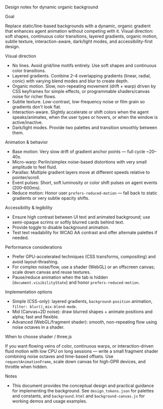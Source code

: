 Design notes for dynamic organic background

Goal

Replace static/line-based backgrounds with a dynamic, organic gradient that enhances agent animation without competing with it. Visual direction: soft shapes, continuous color transitions, layered gradients, organic motion, subtle texture, interaction-aware, dark/light modes, and accessibility-first design.

Visual direction

- No lines. Avoid grid/line motifs entirely. Use soft shapes and continuous color transitions.
- Layered gradients. Combine 2–4 overlapping gradients (linear, radial, conic) with varying blend modes and blur to create depth.
- Organic motion. Slow, non-repeating movement (drift + warp) driven by CSS keyframes for simple effects, or programmable shaders/canvas noise for richer flows.
- Subtle texture. Low-contrast, low-frequency noise or film grain so gradients don't look flat.
- Interaction-aware. Slightly accelerate or shift colors when the agent speaks/animates, when the user types or hovers, or when the window is active/inactive.
- Dark/light modes. Provide two palettes and transition smoothly between them.

Animation & behavior

- Base motion: Very slow drift of gradient anchor points — full cycle ~20–40s.
- Micro-warp: Perlin/simplex noise-based distortions with very small amplitude to feel fluid.
- Parallax: Multiple gradient layers move at different speeds relative to pointer/scroll.
- Event pulses: Short, soft luminosity or color shift pulses on agent events (200–600ms).
- Reduce motion: Honor user `prefers-reduced-motion` — fall back to static gradients or very subtle opacity shifts.

Accessibility & legibility

- Ensure high contrast between UI text and animated background; use semi-opaque scrims or softly blurred cards behind text.
- Provide toggle to disable background animation.
- Test text readability for WCAG AA contrast and offer alternate palettes if needed.

Performance considerations

- Prefer GPU-accelerated techniques (CSS transforms, compositing) and avoid layout-thrashing.
- For complex noise/flow, use a shader (WebGL) or an offscreen canvas; scale down canvas and reuse textures.
- Pause/reduce animation when the tab is hidden (`document.visibilityState`) and honor `prefers-reduced-motion`.

Implementation options

- Simple (CSS-only): layered gradients, `background-position` animation, `filter: blur()`, `mix-blend-mode`.
- Mid (Canvas+2D noise): draw blurred shapes + animate positions and alpha; fast and flexible.
- Advanced (WebGL/fragment shader): smooth, non-repeating flow using noise octaves in a shader.

When to choose shader / three.js

If you want flowing veins of color, continuous warps, or interaction-driven fluid motion with low CPU on long sessions — write a small fragment shader combining noise octaves and time-based offsets. Use `requestAnimationFrame`, scale down canvas for high-DPR devices, and throttle when hidden.

Notes

- This document provides the conceptual design and practical guidance for implementing the background. See `design_tokens.json` for palettes and constants, and `background.html` and `background-canvas.js` for working demos and usage examples.
